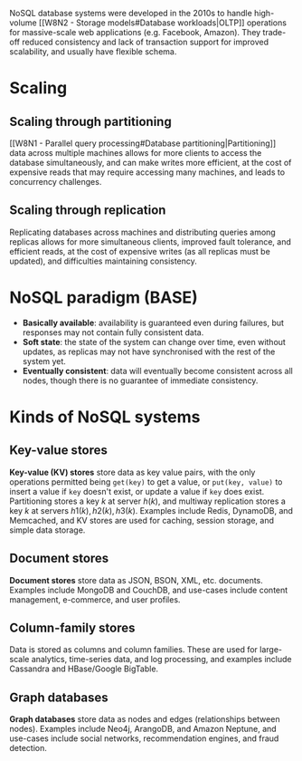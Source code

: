 NoSQL database systems were developed in the 2010s to handle high-volume [[W8N2 - Storage models#Database workloads|OLTP]] operations for massive-scale web applications (e.g. Facebook, Amazon). They trade-off reduced consistency and lack of transaction support for improved scalability, and usually have flexible schema.
# Scaling
## Scaling through partitioning
[[W8N1 - Parallel query processing#Database partitioning|Partitioning]] data across multiple machines allows for more clients to access the database simultaneously, and can make writes more efficient, at the cost of expensive reads that may require accessing many machines, and leads to concurrency challenges.
## Scaling through replication
Replicating databases across machines and distributing queries among replicas allows for more simultaneous clients, improved fault tolerance, and efficient reads, at the cost of expensive writes (as all replicas must be updated), and difficulties maintaining consistency.
# NoSQL paradigm (BASE)
- **Basically available**: availability is guaranteed even during failures, but responses may not contain fully consistent data.
- **Soft state**: the state of the system can change over time, even without updates, as replicas may not have synchronised with the rest of the system yet.
- **Eventually consistent**: data will eventually become consistent across all nodes, though there is no guarantee of immediate consistency.
# Kinds of NoSQL systems
## Key-value stores
**Key-value (KV) stores** store data as key value pairs, with the only operations permitted being `get(key)` to get a value, or `put(key, value)` to insert a value if `key` doesn't exist, or update a value if `key` does exist. Partitioning stores a key $k$ at server $h(k)$, and multiway replication stores a key $k$ at servers $h1(k),h2(k),h3(k)$. Examples include Redis, DynamoDB, and Memcached, and KV stores are used for caching, session storage, and simple data storage.
## Document stores
**Document stores** store data as JSON, BSON, XML, etc. documents. Examples include MongoDB and CouchDB, and use-cases include content management, e-commerce, and user profiles.
## Column-family stores
Data is stored as columns and column families. These are used for large-scale analytics, time-series data, and log processing, and examples include Cassandra and HBase/Google BigTable.
## Graph databases
**Graph databases** store data as nodes and edges (relationships between nodes). Examples include Neo4j, ArangoDB, and Amazon Neptune, and use-cases include social networks, recommendation engines, and fraud detection.